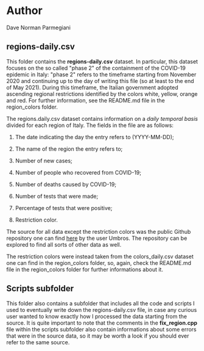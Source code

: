 # Author
Dave Norman Parmegiani

## regions-daily.csv
This folder contains the **regions-daily.csv** dataset. In particular, this dataset focuses on the so called "phase 2" of the containment of the COVID-19 epidemic in Italy: "phase 2" refers to the timeframe starting from November 2020 and continuing up to the day of writing this file (so at least to the end of May 2021). During this timeframe, the Italian government adopted ascending regional restrictions identified by the colors white, yellow, orange and red. For further information, see the README.md file in the region_colors folder.

The regions.daily.csv dataset contains information on a _daily temporal basis_ divided for each region of Italy. The fields in the file are as follows:

1. The date indicating the day the entry refers to (YYYY-MM-DD);

2. The name of the region the entry refers to;

3. Number of new cases;

4. Number of people who recovered from COVID-19;

5. Number of deaths caused by COVID-19;

6. Number of tests that were made;

7. Percentage of tests that were positive;

8. Restriction color.

The source for all data except the restriction colors was the public Github repository one can find [here](https://github.com/pcm-dpc/COVID-19/tree/master/dati-regioni) by the user Umbros. The repository can be explored to find all sorts of other data as well.

The restriction colors were instead taken from the colors\_daily.csv dataset one can find in the region\_colors folder, so, again, check the README.md file in the region\_colors folder for further informations about it.

## Scripts subfolder
This folder also contains a subfolder that includes all the code and scripts I used to eventually write down the regions-daily.csv file, in case any curious user wanted to know exactly how I processed the data starting from the source. It is quite important to note that the comments in the **fix_region.cpp** file within the scripts subfolder also contain informations about some errors that were in the source data, so it may be worth a look if you should ever refer to the same source.
